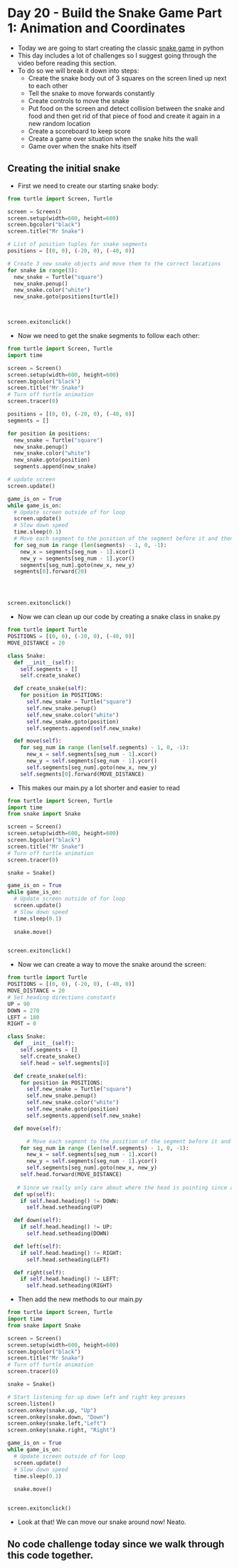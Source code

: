 # Day 20 - Build the Snake Game Part 1: Animation and Coordinates

- Today we are going to start creating the classic [snake game](https://www.playsnake.org) in python
- This day includes a lot of challenges so I suggest going through the video before reading this section.
- To do so we will break it down into steps:
   + Create the snake body out of 3 squares on the screen lined up next to each other
   + Tell the snake to move forwards constantly
   + Create controls to move the snake
   + Put food on the screen and detect collision between the snake and food and then get rid of that piece of food and create it again in a new random location
   + Create a scoreboard to keep score
   + Create a game over situation when the snake hits the wall
   + Game over when the snake hits itself
  
## Creating the initial snake
- First we need to create our starting snake body:
```python
from turtle import Screen, Turtle

screen = Screen()
screen.setup(width=600, height=600)
screen.bgcolor("black")
screen.title("Mr Snake")

# List of position tuples for snake segments
positions = [(0, 0), (-20, 0), (-40, 0)]

# Create 3 new snake objects and move them to the correct locations
for snake in range(3):
  new_snake = Turtle("square")
  new_snake.penup()
  new_snake.color("white")
  new_snake.goto(positions[turtle])



screen.exitonclick()
```
- Now we need to get the snake segments to follow each other:
```python
from turtle import Screen, Turtle
import time

screen = Screen()
screen.setup(width=600, height=600)
screen.bgcolor("black")
screen.title("Mr Snake")
# Turn off turtle animation
screen.tracer(0)

positions = [(0, 0), (-20, 0), (-40, 0)]
segments = []

for position in positions:
  new_snake = Turtle("square")
  new_snake.penup()
  new_snake.color("white")
  new_snake.goto(position)
  segments.append(new_snake)

# update screen
screen.update()

game_is_on = True
while game_is_on:
  # Update screen outside of for loop
  screen.update()
  # Slow down speed
  time.sleep(0.1)
  # Move each segment to the position of the segment before it and then move the first segment forwards outside of for loop to get the segments sto follow each other
  for seg_num in range (len(segments) - 1, 0, -1):
    new_x = segments[seg_num - 1].xcor()
    new_y = segments[seg_num - 1].ycor()
    segments[seg_num].goto(new_x, new_y)
  segments[0].forward(20)




screen.exitonclick()
```
- Now we can clean up our code by creating a snake class in snake.py
```py
from turtle import Turtle
POSITIONS = [(0, 0), (-20, 0), (-40, 0)]
MOVE_DISTANCE = 20

class Snake:
  def __init__(self):
    self.segments = []
    self.create_snake()

  def create_snake(self):
    for position in POSITIONS:
      self.new_snake = Turtle("square")
      self.new_snake.penup()
      self.new_snake.color("white")
      self.new_snake.goto(position)
      self.segments.append(self.new_snake)

  def move(self):
    for seg_num in range (len(self.segments) - 1, 0, -1):
      new_x = self.segments[seg_num - 1].xcor()
      new_y = self.segments[seg_num - 1].ycor()
      self.segments[seg_num].goto(new_x, new_y)
    self.segments[0].forward(MOVE_DISTANCE)
```
- This makes our main.py a lot shorter and easier to read
```python
from turtle import Screen, Turtle
import time
from snake import Snake

screen = Screen()
screen.setup(width=600, height=600)
screen.bgcolor("black")
screen.title("Mr Snake")
# Turn off turtle animation
screen.tracer(0)

snake = Snake()

game_is_on = True
while game_is_on:
  # Update screen outside of for loop
  screen.update()
  # Slow down speed
  time.sleep(0.1)
  
  snake.move()


screen.exitonclick()
```
- Now we can create a way to move the snake around the screen:
```python
from turtle import Turtle
POSITIONS = [(0, 0), (-20, 0), (-40, 0)]
MOVE_DISTANCE = 20
# Set heading directions constants
UP = 90
DOWN = 270
LEFT = 180
RIGHT = 0

class Snake:
  def __init__(self):
    self.segments = []
    self.create_snake()
    self.head = self.segments[0]

  def create_snake(self):
    for position in POSITIONS:
      self.new_snake = Turtle("square")
      self.new_snake.penup()
      self.new_snake.color("white")
      self.new_snake.goto(position)
      self.segments.append(self.new_snake)

  def move(self):

      # Move each segment to the position of the segment before it and then move the first segment forwards outside of for loop to get the segments sto follow each other
    for seg_num in range (len(self.segments) - 1, 0, -1):
      new_x = self.segments[seg_num - 1].xcor()
      new_y = self.segments[seg_num - 1].ycor()
      self.segments[seg_num].goto(new_x, new_y)
    self.head.forward(MOVE_DISTANCE)
   
   # Since we really only care about where the head is pointing since all the other segments follow it, we can change the heading of the head to the different direction headings 
  def up(self):
    if self.head.heading() != DOWN:
      self.head.setheading(UP)

  def down(self):
    if self.head.heading() != UP:
      self.head.setheading(DOWN)

  def left(self):
    if self.head.heading() != RIGHT:
      self.head.setheading(LEFT)

  def right(self):
    if self.head.heading() != LEFT:
      self.head.setheading(RIGHT)
```
- Then add the new methods to our main.py

```python
from turtle import Screen, Turtle
import time
from snake import Snake

screen = Screen()
screen.setup(width=600, height=600)
screen.bgcolor("black")
screen.title("Mr Snake")
# Turn off turtle animation
screen.tracer(0)

snake = Snake()

# Start listening for up down left and right key presses
screen.listen()
screen.onkey(snake.up, "Up")
screen.onkey(snake.down, "Down")
screen.onkey(snake.left,"Left")
screen.onkey(snake.right, "Right")

game_is_on = True
while game_is_on:
  # Update screen outside of for loop
  screen.update()
  # Slow down speed
  time.sleep(0.1)
  
  snake.move()


screen.exitonclick()
```
- Look at that! We can move our snake around now! Neato.

## No code challenge today since we walk through this code together.
